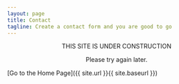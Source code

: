 ```yaml
---
layout: page
title: Contact
tagline: Create a contact form and you are good to go
---
```


<center>
THIS SITE IS UNDER CONSTRUCTION<br>

Please try again later.
</center>

[Go to the Home Page]({{ site.url }}{{ site.baseurl }})
